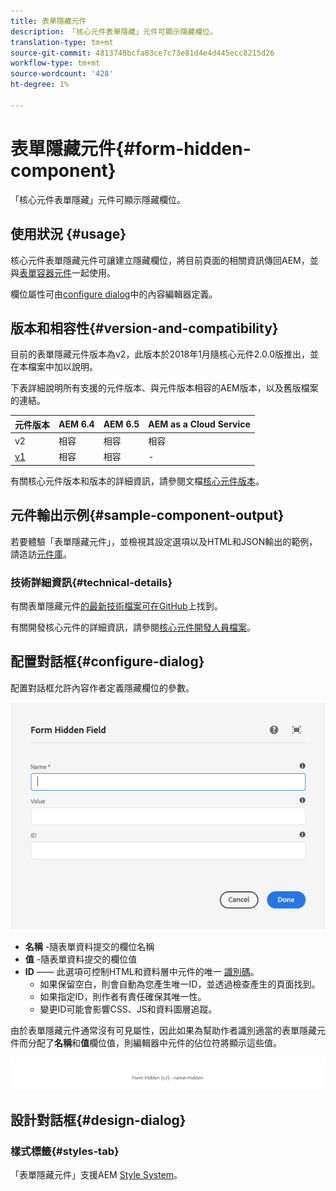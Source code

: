 ```yaml
---
title: 表單隱藏元件
description: 「核心元件表單隱藏」元件可顯示隱藏欄位。
translation-type: tm+mt
source-git-commit: 4813748bcfa83ce7c73e81d4e4d445ecc8215d26
workflow-type: tm+mt
source-wordcount: '428'
ht-degree: 1%

---
```



# 表單隱藏元件{#form-hidden-component}

「核心元件表單隱藏」元件可顯示隱藏欄位。

## 使用狀況 {#usage}

核心元件表單隱藏元件可讓建立隱藏欄位，將目前頁面的相關資訊傳回AEM，並與[表單容器元件](form-container.md)一起使用。

欄位屬性可由[configure dialog](form-hidden.md)中的內容編輯器定義。

## 版本和相容性{#version-and-compatibility}

目前的表單隱藏元件版本為v2，此版本於2018年1月隨核心元件2.0.0版推出，並在本檔案中加以說明。

下表詳細說明所有支援的元件版本、與元件版本相容的AEM版本，以及舊版檔案的連結。

| 元件版本 | AEM 6.4 | AEM 6.5 | AEM as a Cloud Service  |
|--- |--- |--- |---|
| v2 | 相容 | 相容 | 相容 |
| [v1](/help/components/v1/form-hidden-v1.md) | 相容 | 相容 | - |

有關核心元件版本和版本的詳細資訊，請參閱文檔[核心元件版本](/help/versions.md)。

## 元件輸出示例{#sample-component-output}

若要體驗「表單隱藏元件」，並檢視其設定選項以及HTML和JSON輸出的範例，請造訪[元件庫](https://adobe.com/go/aem_cmp_library_form_hidden)。

### 技術詳細資訊{#technical-details}

有關表單隱藏元件[的最新技術檔案可在GitHub](https://adobe.com/go/aem_cmp_tech_form_hidden_v2)上找到。

有關開發核心元件的詳細資訊，請參閱[核心元件開發人員檔案](/help/developing/overview.md)。

## 配置對話框{#configure-dialog}

配置對話框允許內容作者定義隱藏欄位的參數。

![表單隱藏編輯對話框](/help/assets/form-hidden-edit.png)

* **名稱** -隨表單資料提交的欄位名稱
* **值** -隨表單資料提交的欄位值
* **ID**  —— 此選項可控制HTML和資料層中元件的唯一 [識別碼](/help/developing/data-layer/overview.md)。
   * 如果保留空白，則會自動為您產生唯一ID，並透過檢查產生的頁面找到。
   * 如果指定ID，則作者有責任確保其唯一性。
   * 變更ID可能會影響CSS、JS和資料圖層追蹤。

由於表單隱藏元件通常沒有可見屬性，因此如果為幫助作者識別適當的表單隱藏元件而分配了&#x200B;**名稱**&#x200B;和&#x200B;**值**&#x200B;欄位值，則編輯器中元件的佔位符將顯示這些值。

![表單隱藏元件範例](/help/assets/form-hidden-example.png)

## 設計對話框{#design-dialog}

### 樣式標籤{#styles-tab}

「表單隱藏元件」支援AEM [Style System](/help/get-started/authoring.md#component-styling)。
